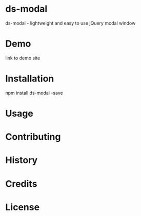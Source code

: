 # ds-modal
ds-modal - lightweight and easy to use jQuery modal window

# Demo
link to demo site

# Installation

npm install ds-modal -save

# Usage

# Contributing

# History

# Credits

# License
